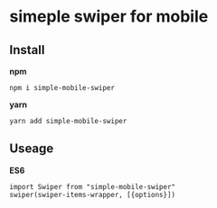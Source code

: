 # simeple swiper for mobile

## Install
**npm**
```
npm i simple-mobile-swiper
```
**yarn**
```
yarn add simple-mobile-swiper
```
## Useage
**ES6**
```
import Swiper from "simple-mobile-swiper"
swiper(swiper-items-wrapper, [{options}])
```